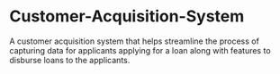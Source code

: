 # Customer-Acquisition-System
A customer acquisition system that helps streamline the process of capturing data for applicants applying for a loan along with features to disburse loans to the applicants.
